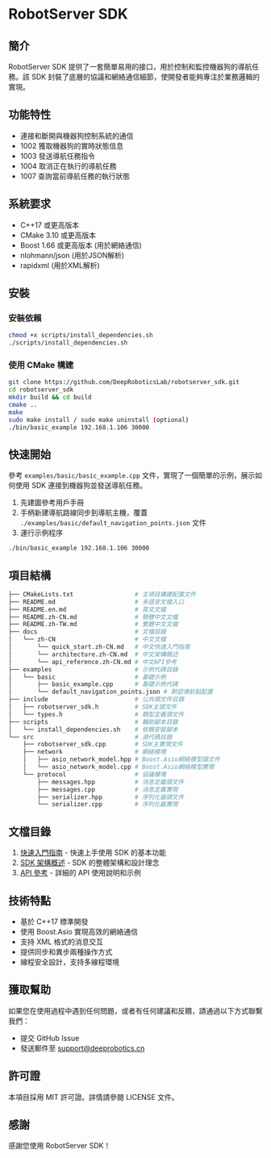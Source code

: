 # RobotServer SDK

## 簡介

RobotServer SDK 提供了一套簡單易用的接口，用於控制和監控機器狗的導航任務。該 SDK 封裝了底層的協議和網絡通信細節，使開發者能夠專注於業務邏輯的實現。

## 功能特性

- 連接和斷開與機器狗控制系統的通信
- 1002 獲取機器狗的實時狀態信息
- 1003 發送導航任務指令
- 1004 取消正在執行的導航任務
- 1007 查詢當前導航任務的執行狀態

## 系統要求

- C++17 或更高版本
- CMake 3.10 或更高版本
- Boost 1.66 或更高版本 (用於網絡通信)
- nlohmann/json (用於JSON解析)
- rapidxml (用於XML解析)

## 安裝

### 安裝依賴

```bash
chmod +x scripts/install_dependencies.sh
./scripts/install_dependencies.sh
```

### 使用 CMake 構建

```bash
git clone https://github.com/DeepRoboticsLab/robotserver_sdk.git
cd robotserver_sdk
mkdir build && cd build
cmake ..
make
sudo make install / sudo make uninstall (optional)
./bin/basic_example 192.168.1.106 30000
```

## 快速開始

參考 `examples/basic/basic_example.cpp` 文件，實現了一個簡單的示例，展示如何使用 SDK 連接到機器狗並發送導航任務。

1. 先建圖參考用戶手冊
2. 手柄新建導航路線同步到導航主機，覆蓋 `./examples/basic/default_navigation_points.json` 文件
3. 運行示例程序

```bash
./bin/basic_example 192.168.1.106 30000
```

## 項目結構

```bash
├── CMakeLists.txt                 # 主項目構建配置文件
├── README.md                      # 多語言文檔入口
├── README.en.md                   # 英文文檔
├── README.zh-CN.md                # 簡體中文文檔
├── README.zh-TW.md                # 繁體中文文檔
├── docs                           # 文檔目錄
│   └── zh-CN                      # 中文文檔
│       └── quick_start.zh-CN.md   # 中文快速入門指南
│       └── architecture.zh-CN.md  # 中文架構概述
│       └── api_reference.zh-CN.md # 中文API參考
├── examples                       # 示例代碼目錄
│   └── basic                      # 基礎示例
│       ├── basic_example.cpp      # 基礎示例代碼
│       └── default_navigation_points.json # 默認導航點配置
├── include                        # 公共頭文件目錄
│   ├── robotserver_sdk.h          # SDK主頭文件
│   └── types.h                    # 類型定義頭文件
├── scripts                        # 輔助腳本目錄
│   └── install_dependencies.sh    # 依賴安裝腳本
└── src                            # 源代碼目錄
    ├── robotserver_sdk.cpp        # SDK主實現文件
    ├── network                    # 網絡模塊
    │   ├── asio_network_model.hpp # Boost.Asio網絡模型頭文件
    │   └── asio_network_model.cpp # Boost.Asio網絡模型實現
    └── protocol                   # 協議模塊
        ├── messages.hpp           # 消息定義頭文件
        ├── messages.cpp           # 消息定義實現
        ├── serializer.hpp         # 序列化器頭文件
        └── serializer.cpp         # 序列化器實現
```

## 文檔目錄

1. [快速入門指南](docs/zh-TW/quick_start.zh-TW.md) - 快速上手使用 SDK 的基本功能
2. [SDK 架構概述](docs/zh-TW/architecture.zh-TW.md) - SDK 的整體架構和設計理念
3. [API 參考](docs/zh-TW/api_reference.zh-TW.md) - 詳細的 API 使用說明和示例

## 技術特點

- 基於 C++17 標準開發
- 使用 Boost.Asio 實現高效的網絡通信
- 支持 XML 格式的消息交互
- 提供同步和異步兩種操作方式
- 線程安全設計，支持多線程環境

## 獲取幫助

如果您在使用過程中遇到任何問題，或者有任何建議和反饋，請通過以下方式聯繫我們：

- 提交 GitHub Issue
- 發送郵件至 support@deeprobotics.cn

## 許可證

本項目採用 MIT 許可證。詳情請參閱 LICENSE 文件。

## 感謝

感謝您使用 RobotServer SDK！
